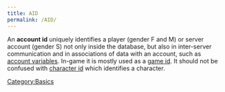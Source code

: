 ```yaml
---
title: AID
permalink: /AID/
---
```


An **account id** uniquely identifies a player (gender F and M) or server account (gender S) not only inside the database, but also in inter-server communication and in associations of data with an account, such as [account variables](/Variables "wikilink"). In-game it is mostly used as a [game id](/GID "wikilink"). It should not be confused with [character id](/CID "wikilink") which identifies a character.

[Category:Basics](/Category:Basics "wikilink")